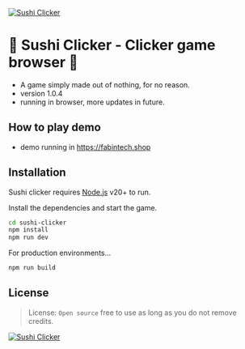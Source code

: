 [![Sushi Clicker](https://i.imgur.com/CA0i66p.png)](https://fabintech.shop)

# 🍣 Sushi Clicker - Clicker game browser 🍣

- A game simply made out of nothing, for no reason.
- version 1.0.4
- running in browser, more updates in future.

## How to play demo

- demo running in https://fabintech.shop

## Installation

Sushi clicker requires [Node.js](https://nodejs.org/) v20+ to run.

Install the dependencies and start the game.

```sh
cd sushi-clicker
npm install
npm run dev
```

For production environments...

```sh
npm run build
```

## License

> License: `Open source` free to use as long as you do not remove credits.

[![Sushi Clicker](https://i.imgur.com/MnnG7dm.jpeg)](https://fabintech.shop)
